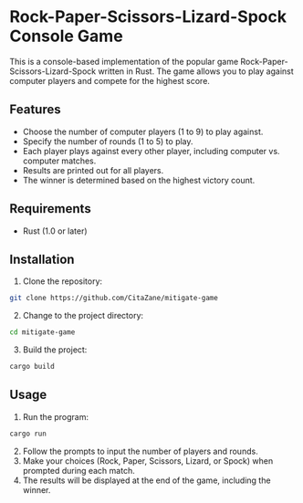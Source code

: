 # Rock-Paper-Scissors-Lizard-Spock Console Game

This is a console-based implementation of the popular game Rock-Paper-Scissors-Lizard-Spock written in Rust. The game allows you to play against computer players and compete for the highest score.

## Features

- Choose the number of computer players (1 to 9) to play against.
- Specify the number of rounds (1 to 5) to play.
- Each player plays against every other player, including computer vs. computer matches.
- Results are printed out for all players.
- The winner is determined based on the highest victory count.

## Requirements

- Rust (1.0 or later)

## Installation

1. Clone the repository: 
```bash
git clone https://github.com/CitaZane/mitigate-game
```

2. Change to the project directory:
```bash
cd mitigate-game
```
3. Build the project:
```bash
cargo build
```

## Usage

1. Run the program:
```bash
cargo run
```
2. Follow the prompts to input the number of players and rounds.
3. Make your choices (Rock, Paper, Scissors, Lizard, or Spock) when prompted during each match.
4. The results will be displayed at the end of the game, including the winner.


